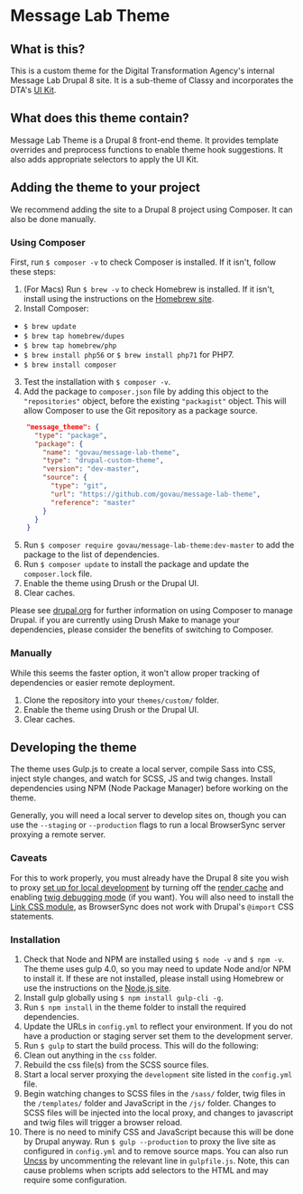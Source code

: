 # Message Lab Theme
## What is this?
This is a custom theme for the Digital Transformation Agency's internal Message Lab Drupal 8 site. It is a sub-theme of Classy and incorporates the DTA's [UI Kit](https://github.com/govau/uikit).

## What does this theme contain?
Message Lab Theme is a Drupal 8 front-end theme. It provides template overrides and preprocess functions to enable theme hook suggestions. It also adds appropriate selectors to apply the UI Kit.

## Adding the theme to your project
We recommend adding the site to a Drupal 8 project using Composer. It can also be done manually.

### Using Composer
First, run `$ composer -v` to check Composer is installed. If it isn't, follow these steps:
1. (For Macs) Run `$ brew -v` to check Homebrew is installed. If it isn't, install using the instructions on the [Homebrew site](https://brew.sh/).
2. Install Composer:
  * `$ brew update`
  * `$ brew tap homebrew/dupes`
  * `$ brew tap homebrew/php`
  * `$ brew install php56` or `$ brew install php71` for PHP7.
  * `$ brew install composer`
3. Test the installation with `$ composer -v`.
4. Add the package to `composer.json` file by adding this object to the `"repositories"` object, before the existing `"packagist"` object. This will allow Composer to use the Git repository as a package source.
```json
    "message_theme": {
      "type": "package",
      "package": {
        "name": "govau/message-lab-theme",
        "type": "drupal-custom-theme",
        "version": "dev-master",
        "source": {
          "type": "git",
          "url": "https://github.com/govau/message-lab-theme",
          "reference": "master"
        }
      }
    }
```
5. Run `$ composer require govau/message-lab-theme:dev-master` to add the package to the list of dependencies.
6. Run `$ composer update` to install the package and update the `composer.lock` file.
7. Enable the theme using Drush or the Drupal UI.
8. Clear caches.

Please see [drupal.org](https://www.drupal.org/docs/develop/using-composer) for further information on using Composer to manage Drupal. if you are currently using Drush Make to manage your dependencies, please consider the benefits of switching to Composer.

### Manually
While this seems the faster option, it won't allow proper tracking of dependencies or easier remote deployment.
1. Clone the repository into your `themes/custom/` folder.
2. Enable the theme using Drush or the Drupal UI.
3. Clear caches.

## Developing the theme
The theme uses Gulp.js to create a local server, compile Sass into CSS, inject style changes, and watch for SCSS, JS and twig changes. Install dependencies using NPM (Node Package Manager) before working on the theme.

Generally, you will need a local server to develop sites on, though you can use the `--staging` or `--production` flags to run a local BrowserSync server proxying a remote server.

### Caveats
For this to work properly, you must already have the Drupal 8 site you wish to proxy [set up for local development](https://www.chapterthree.com/blog/how-to-turn-off-drupal-8-caching) by turning off the [render cache](https://api.drupal.org/api/drupal/core!lib!Drupal!Core!Render!theme.api.php/group/theme_render/8.2.x#sec_caching) and enabling [twig debugging mode](https://www.drupal.org/docs/8/theming/twig/debugging-twig-templates) (if you want). You will also need to install the [Link CSS module](https://www.drupal.org/project/link_css), as BrowserSync does not work with Drupal's `@import` CSS statements.

### Installation

1. Check that Node and NPM are installed using `$ node -v` and `$ npm -v`. The theme uses gulp 4.0, so you may need to update Node and/or NPM to install it. If these are not installed, please install using Homebrew or use the instructions on the [Node.js site](https://nodejs.org/en/).
2. Install gulp globally using `$ npm install gulp-cli -g`.
3. Run `$ npm install` in the theme folder to install the required dependencies.
4. Update the URLs in `config.yml` to reflect your environment. If you do not have a production or staging server set them to the development server.
5. Run `$ gulp` to start the build process. This will do the following:
  1. Clean out anything in the `css` folder.
  2. Rebuild the css file(s) from the SCSS source files.
  3. Start a local server proxying the `development` site listed in the `config.yml` file.
  4. Begin watching changes to SCSS files in the `/sass/` folder, twig files in the `/templates/` folder and JavaScript in the `/js/` folder. Changes to SCSS files will be injected into the local proxy, and changes to javascript and twig files will trigger a browser reload.
6. There is no need to minify CSS and JavaScript because this will be done by Drupal anyway. Run `$ gulp --production` to proxy the live site as configured in `config.yml` and to remove source maps. You can also run [Uncss](https://github.com/giakki/uncss) by uncommenting the relevant line in `gulpfile.js`. Note, this can cause problems when scripts add selectors to the HTML and may require some configuration.

